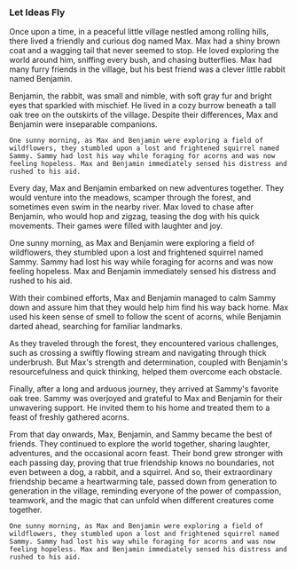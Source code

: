 ### Let Ideas Fly

Once upon a time, in a peaceful little village nestled among rolling hills, there lived a friendly and curious dog named Max. Max had a shiny brown coat and a wagging tail that never seemed to stop. He loved exploring the world around him, sniffing every bush, and chasing butterflies. Max had many furry friends in the village, but his best friend was a clever little rabbit named Benjamin.

Benjamin, the rabbit, was small and nimble, with soft gray fur and bright eyes that sparkled with mischief. He lived in a cozy burrow beneath a tall oak tree on the outskirts of the village. Despite their differences, Max and Benjamin were inseparable companions.


``` 1Kings 2·3-10
One sunny morning, as Max and Benjamin were exploring a field of wildflowers, they stumbled upon a lost and frightened squirrel named Sammy. Sammy had lost his way while foraging for acorns and was now feeling hopeless. Max and Benjamin immediately sensed his distress and rushed to his aid.
```


Every day, Max and Benjamin embarked on new adventures together. They would venture into the meadows, scamper through the forest, and sometimes even swim in the nearby river. Max loved to chase after Benjamin, who would hop and zigzag, teasing the dog with his quick movements. Their games were filled with laughter and joy.

One sunny morning, as Max and Benjamin were exploring a field of wildflowers, they stumbled upon a lost and frightened squirrel named Sammy. Sammy had lost his way while foraging for acorns and was now feeling hopeless. Max and Benjamin immediately sensed his distress and rushed to his aid.

With their combined efforts, Max and Benjamin managed to calm Sammy down and assure him that they would help him find his way back home. Max used his keen sense of smell to follow the scent of acorns, while Benjamin darted ahead, searching for familiar landmarks.

As they traveled through the forest, they encountered various challenges, such as crossing a swiftly flowing stream and navigating through thick underbrush. But Max's strength and determination, coupled with Benjamin's resourcefulness and quick thinking, helped them overcome each obstacle.

Finally, after a long and arduous journey, they arrived at Sammy's favorite oak tree. Sammy was overjoyed and grateful to Max and Benjamin for their unwavering support. He invited them to his home and treated them to a feast of freshly gathered acorns.

From that day onwards, Max, Benjamin, and Sammy became the best of friends. They continued to explore the world together, sharing laughter, adventures, and the occasional acorn feast. Their bond grew stronger with each passing day, proving that true friendship knows no boundaries, not even between a dog, a rabbit, and a squirrel. And so, their extraordinary friendship became a heartwarming tale, passed down from generation to generation in the village, reminding everyone of the power of compassion, teamwork, and the magic that can unfold when different creatures come together.

``` 1Kings 2·3-10
One sunny morning, as Max and Benjamin were exploring a field of wildflowers, they stumbled upon a lost and frightened squirrel named Sammy. Sammy had lost his way while foraging for acorns and was now feeling hopeless. Max and Benjamin immediately sensed his distress and rushed to his aid.
```
